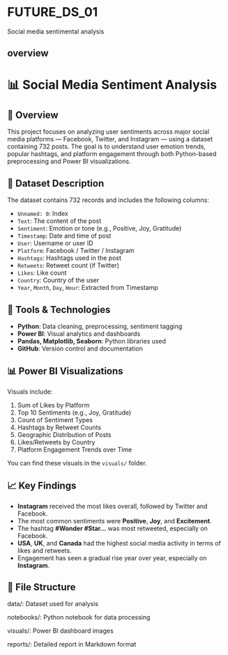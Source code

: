 # FUTURE_DS_01
Social media sentimental analysis
## overview
# 📊 Social Media Sentiment Analysis

## 📝 Overview
This project focuses on analyzing user sentiments across major social media platforms — Facebook, Twitter, and Instagram — using a dataset containing 732 posts. The goal is to understand user emotion trends, popular hashtags, and platform engagement through both Python-based preprocessing and Power BI visualizations.

## 📁 Dataset Description
The dataset contains 732 records and includes the following columns:
- `Unnamed: 0`: Index
- `Text`: The content of the post
- `Sentiment`: Emotion or tone (e.g., Positive, Joy, Gratitude)
- `Timestamp`: Date and time of post
- `User`: Username or user ID
- `Platform`: Facebook / Twitter / Instagram
- `Hashtags`: Hashtags used in the post
- `Retweets`: Retweet count (if Twitter)
- `Likes`: Like count
- `Country`: Country of the user
- `Year`, `Month`, `Day`, `Hour`: Extracted from Timestamp

## 🔧 Tools & Technologies
- **Python**: Data cleaning, preprocessing, sentiment tagging
- **Power BI**: Visual analytics and dashboards
- **Pandas, Matplotlib, Seaborn**: Python libraries used
- **GitHub**: Version control and documentation

## 📊 Power BI Visualizations
Visuals include:
1. Sum of Likes by Platform
2. Top 10 Sentiments (e.g., Joy, Gratitude)
3. Count of Sentiment Types
4. Hashtags by Retweet Counts
5. Geographic Distribution of Posts
6. Likes/Retweets by Country
7. Platform Engagement Trends over Time

You can find these visuals in the `visuals/` folder.

## 📈 Key Findings
- **Instagram** received the most likes overall, followed by Twitter and Facebook.
- The most common sentiments were **Positive**, **Joy**, and **Excitement**.
- The hashtag **#Wonder #Star...** was most retweeted, especially on Facebook.
- **USA**, **UK**, and **Canada** had the highest social media activity in terms of likes and retweets.
- Engagement has seen a gradual rise year over year, especially on **Instagram**.

## 📎 File Structure
data/: Dataset used for analysis

notebooks/: Python notebook for data processing

visuals/: Power BI dashboard images

reports/: Detailed report in Markdown format
